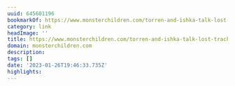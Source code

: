 ```yaml
---
uuid: 645601196
bookmarkOf: https://www.monsterchildren.com/torren-and-ishka-talk-lost-track-atlantic/
category: link
headImage: ''
title: https://www.monsterchildren.com/torren-and-ishka-talk-lost-track-atlantic/
domain: monsterchildren.com
description: 
tags: []
date: '2023-01-26T19:46:33.735Z'
highlights: 
---
```



